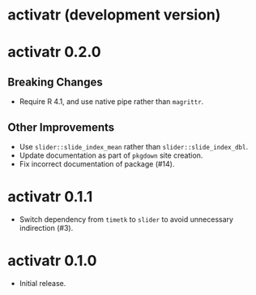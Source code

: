 # activatr (development version)

# activatr 0.2.0

## Breaking Changes

* Require R 4.1, and use native pipe rather than `magrittr`.

## Other Improvements

* Use `slider::slide_index_mean` rather than `slider::slide_index_dbl`.
* Update documentation as part of `pkgdown` site creation.
* Fix incorrect documentation of package (#14).

# activatr 0.1.1

* Switch dependency from `timetk` to `slider` to avoid unnecessary indirection (#3).

# activatr 0.1.0

* Initial release.
